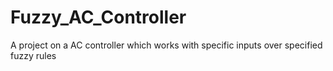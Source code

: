 # Fuzzy_AC_Controller
A project on a AC controller which works with specific inputs over specified fuzzy rules 
